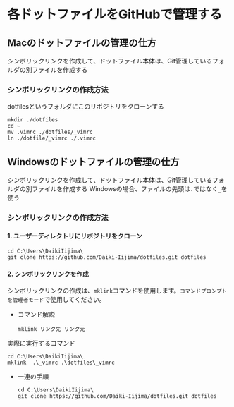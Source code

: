 # 各ドットファイルをGitHubで管理する
## Macのドットファイルの管理の仕方
シンボリックリンクを作成して、ドットファイル本体は、Git管理しているフォルダの別ファイルを作成する
### シンボリックリンクの作成方法
dotfilesというフォルダにこのリポジトリをクローンする
```
mkdir ./dotfiles
cd ~
mv .vimrc ./dotfiles/_vimrc
ln ./dotfile/_vimrc ./.vimrc
```

## Windowsのドットファイルの管理の仕方
シンボリックリンクを作成して、ドットファイル本体は、Git管理しているフォルダの別ファイルを作成する
Windowsの場合、ファイルの先頭は`.`ではなく`_`を使う

### シンボリックリンクの作成方法
#### 1. ユーザーディレクトリにリポジトリをクローン
```
cd C:\Users\DaikiIijima\
git clone https://github.com/Daiki-Iijima/dotfiles.git dotfiles
```

#### 2. シンボリックリンクを作成
シンボリックリンクの作成は、`mklink`コマンドを使用します。`コマンドプロンプトを管理者モード`で使用してください。

- コマンド解説
  ```
  mklink リンク先 リンク元
  ```

実際に実行するコマンド
```
cd C:\Users\DaikiIijima\
mklink  .\_vimrc .\dotfiles\_vimrc
```

- 一連の手順
  ```
  cd C:\Users\DaikiIijima\
  git clone https://github.com/Daiki-Iijima/dotfiles.git dotfiles
  ```
